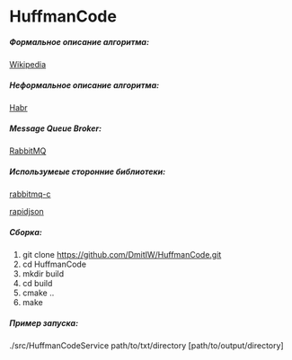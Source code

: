 # HuffmanCode

##### Формальное описание алгоритма:
[Wikipedia](https://ru.wikipedia.org/wiki/Код_Хаффмана)
##### Неформальное описание алгоритма:
[Habr](https://habr.com/ru/post/144200/)
##### Message Queue Broker:
[RabbitMQ](https://www.rabbitmq.com)
##### Использумеые сторонние библиотеки:
[rabbitmq-c](https://github.com/alanxz/rabbitmq-c)

[rapidjson](https://rapidjson.org/index.html)

##### Сборка:
1. git clone https://github.com/DmitIW/HuffmanCode.git
2. cd HuffmanCode
3. mkdir build
4. cd build
5. cmake ..
6. make
##### Пример запуска:
./src/HuffmanCodeService path/to/txt/directory [path/to/output/directory] 

